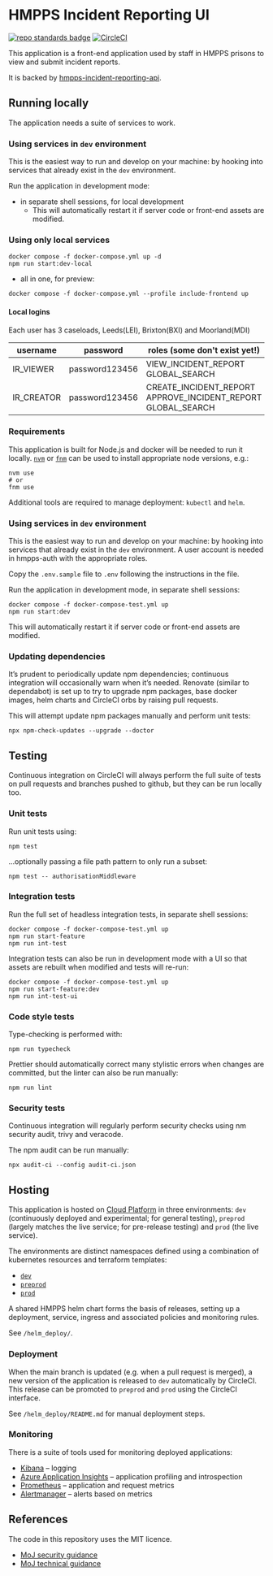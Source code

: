 # HMPPS Incident Reporting UI

[![repo standards badge](https://img.shields.io/badge/dynamic/json?color=blue&style=flat&logo=github&label=MoJ%20Compliant&query=%24.result&url=https%3A%2F%2Foperations-engineering-reports.cloud-platform.service.justice.gov.uk%2Fapi%2Fv1%2Fcompliant_public_repositories%2Fhmpps-incident-reporting)](https://operations-engineering-reports.cloud-platform.service.justice.gov.uk/public-github-repositories.html#hmpps-incident-reporting "Link to report")
[![CircleCI](https://circleci.com/gh/ministryofjustice/hmpps-incident-reporting/tree/main.svg?style=svg)](https://circleci.com/gh/ministryofjustice/hmpps-incident-reporting)

This application is a front-end application used by staff in HMPPS prisons to view and submit incident reports.

It is backed by [hmpps-incident-reporting-api](https://github.com/ministryofjustice/hmpps-incident-reporting-api).

## Running locally

The application needs a suite of services to work.

### Using services in `dev` environment

This is the easiest way to run and develop on your machine: by hooking into services that already exist
in the `dev` environment.

Run the application in development mode:

* in separate shell sessions, for local development
  * This will automatically restart it if server code or front-end assets are modified.

### Using only local services

```shell
docker compose -f docker-compose.yml up -d
npm run start:dev-local
```

* all in one, for preview:

```shell
docker compose -f docker-compose.yml --profile include-frontend up
```

#### Local logins
Each user has 3 caseloads, Leeds(LEI), Brixton(BXI) and Moorland(MDI)

| username        | password       | roles (some don't exist yet!)                                        |
|-----------------|----------------|----------------------------------------------------------------------|
| IR_VIEWER       | password123456 | VIEW_INCIDENT_REPORT<br/>GLOBAL_SEARCH                               |
| IR_CREATOR      | password123456 | CREATE_INCIDENT_REPORT<br/>APPROVE_INCIDENT_REPORT<br/>GLOBAL_SEARCH |

### Requirements

This application is built for Node.js and docker will be needed to run it locally.
[`nvm`](https://github.com/nvm-sh/nvm) or [`fnm`](https://github.com/Schniz/fnm)
can be used to install appropriate node versions, e.g.:

```shell
nvm use
# or
fnm use
```

Additional tools are required to manage deployment: `kubectl` and `helm`.

### Using services in `dev` environment

This is the easiest way to run and develop on your machine: by hooking into services that already exist
in the `dev` environment.
A user account is needed in hmpps-auth with the appropriate roles.

Copy the `.env.sample` file to `.env` following the instructions in the file.

Run the application in development mode, in separate shell sessions:

```shell
docker compose -f docker-compose-test.yml up
npm run start:dev
```

This will automatically restart it if server code or front-end assets are modified.


### Updating dependencies

It’s prudent to periodically update npm dependencies; continuous integration will occasionally warn when it’s needed.
Renovate (similar to dependabot) is set up to try to upgrade
npm packages, base docker images, helm charts and CircleCI orbs
by raising pull requests.

This will attempt update npm packages manually and perform unit tests:

```shell
npx npm-check-updates --upgrade --doctor
```

## Testing

Continuous integration on CircleCI will always perform the full suite of tests on pull requests and branches pushed to github,
but they can be run locally too.

### Unit tests

Run unit tests using:

```shell
npm test
```

…optionally passing a file path pattern to only run a subset:

```shell
npm test -- authorisationMiddleware
```

### Integration tests

Run the full set of headless integration tests, in separate shell sessions:

```shell
docker compose -f docker-compose-test.yml up
npm run start-feature
npm run int-test
```

Integration tests can also be run in development mode with a UI
so that assets are rebuilt when modified and tests will re-run:

```shell
docker compose -f docker-compose-test.yml up
npm run start-feature:dev
npm run int-test-ui
```

### Code style tests

Type-checking is performed with:

```shell
npm run typecheck
```

Prettier should automatically correct many stylistic errors when changes are committed,
but the linter can also be run manually:

```shell
npm run lint
```

### Security tests

Continuous integration will regularly perform security checks using nm security audit, trivy and veracode.

The npm audit can be run manually:

```shell
npx audit-ci --config audit-ci.json
```

## Hosting

This application is hosted on [Cloud Platform](https://user-guide.cloud-platform.service.justice.gov.uk/)
in three environments:
`dev` (continuously deployed and experimental; for general testing),
`preprod` (largely matches the live service; for pre-release testing)
and `prod` (the live service).

The environments are distinct namespaces defined using a combination of kubernetes resources and terraform templates:

* [`dev`](https://github.com/ministryofjustice/cloud-platform-environments/tree/main/namespaces/live.cloud-platform.service.justice.gov.uk/hmpps-incident-reporting-dev)
* [`preprod`](https://github.com/ministryofjustice/cloud-platform-environments/tree/main/namespaces/live.cloud-platform.service.justice.gov.uk/hmpps-incident-reporting-preprod)
* [`prod`](https://github.com/ministryofjustice/cloud-platform-environments/tree/main/namespaces/live.cloud-platform.service.justice.gov.uk/hmpps-incident-reporting-prod)

A shared HMPPS helm chart forms the basis of releases,
setting up a deployment, service, ingress and associated policies and monitoring rules.

See `/helm_deploy/`.

### Deployment

When the main branch is updated (e.g. when a pull request is merged),
a new version of the application is released to `dev` automatically by CircleCI.
This release can be promoted to `preprod` and `prod` using the CircleCI interface.

See `/helm_deploy/README.md` for manual deployment steps.

### Monitoring

There is a suite of tools used for monitoring deployed applications:

* [Kibana](https://kibana.cloud-platform.service.justice.gov.uk/_plugin/kibana/app/kibana) – logging
* [Azure Application Insights](https://portal.azure.com/) – application profiling and introspection
* [Prometheus](https://prometheus.cloud-platform.service.justice.gov.uk/) – application and request metrics
* [Alertmanager](https://alertmanager.live.cloud-platform.service.justice.gov.uk/) – alerts based on metrics

## References

The code in this repository uses the MIT licence.

* [MoJ security guidance](https://security-guidance.service.justice.gov.uk/)
* [MoJ technical guidance](https://technical-guidance.service.justice.gov.uk/)
